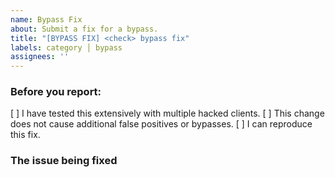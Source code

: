 ```yaml
---
name: Bypass Fix
about: Submit a fix for a bypass.
title: "[BYPASS FIX] <check> bypass fix"
labels: category │ bypass
assignees: ''
---
```


### Before you report:
<!-- Change "[ ]" to "[x]" to check the boxes. -->
[ ] I have tested this extensively with multiple hacked clients.
[ ] This change does not cause additional false positives or bypasses.
[ ] I can reproduce this fix.

### The issue being fixed

